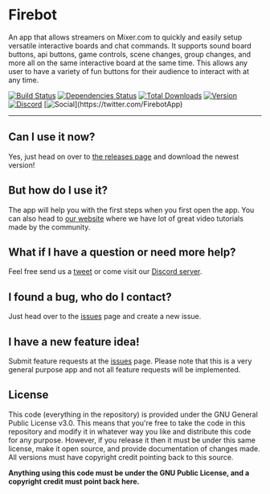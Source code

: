 Firebot
======
An app that allows streamers on Mixer.com to quickly and easily setup versatile interactive boards and chat commands. It supports sound board buttons, api buttons, game controls, scene changes, group changes, and more all on the same interactive board at the same time. This allows any user to have a variety of fun buttons for their audience to interact with at any time.

[![Build Status](https://travis-ci.org/crowbartools/Firebot.svg?branch=v5)](https://travis-ci.org/crowbartools/Firebot)
[![Dependencies Status](https://david-dm.org/Firebottle/Firebot/status.png)](https://david-dm.org/Firebottle/Firebot)
[![Total Downloads](https://img.shields.io/github/downloads/firebottle/firebot/total.svg)](https://crowbartools.com)
[![Version](https://img.shields.io/github/release/firebottle/firebot.svg)](https://github.com/Firebottle/Firebot/releases)
[![Discord](https://img.shields.io/discord/372817064034959370.svg?label=Discord+(chat))](https://discord.gg/DegW792)
[![Social](https://img.shields.io/twitter/follow/firebotapp.svg?style=social&label=Follow+Us!)](https://twitter.com/FirebotApp)

***

## Can I use it now?
Yes, just head on over to [the releases page](https://github.com/Firebottle/Firebot/releases) and download the newest version!

## But how do I use it?
The app will help you with the first steps when you first open the app. You can also head to [our website](https://crowbartools.com/firebot) where we have lot of great video tutorials made by the community.

## What if I have a question or need more help?
Feel free send us a [tweet](https://twitter.com/FirebotApp) or come visit our [Discord server](https://discord.gg/DegW792). 

## I found a bug, who do I contact?
Just head over to the [issues](https://github.com/Firebottle/Firebot/issues) page and create a new issue.

## I have a new feature idea!
Submit feature requests at the [issues](https://github.com/Firebottle/Firebot/issues) page. Please note that this is a very general purpose app and not all feature requests will be implemented.

## License
This code (everything in the repository) is provided under the GNU General Public License v3.0. This means that you're free to take the code in this repository and modify it in whatever way you like and distribute this code for any purpose. However, if you release it then it must be under this same license, make it open source, and provide documentation of changes made. All versions must have copyright credit pointing back to this source.

**Anything using this code must be under the GNU Public License, and a copyright credit must point back here.**
